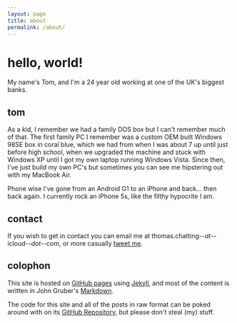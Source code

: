```yaml
---
layout: page
title: about
permalink: /about/
---
```


<h1 class="article-title">hello, world!</h1>

My name's Tom, and I'm a 24 year old working at one of the UK's biggest banks.

## tom

As a kid, I remember we had a family DOS box but I can't remember much of that. The first family PC I remember was a custom OEM built Windows 98SE box in coral blue, which we had from when I was about 7 up until just before high school, when we upgraded the machine and stuck with Windows XP until I got my own laptop running Windows Vista. Since then, I've just build my own PC's but sometimes you can see me hipstering out with my MacBook Air.

Phone wise I've gone from an Android G1 to an iPhone and back... then back again. I currently rock an iPhone 5s, like the filthy hypocrite I am.

## contact

If you wish to get in contact you can email me at thomas.chatting--*at*--icloud--*dot*--com, or more casually [tweet me][tweet].

## colophon

This site is hosted on [GitHub pages][ghpages] using [Jekyll][jekyll], and most of the content is written in John Gruber's [Markdown][markdown].

The code for this site and all of the posts in raw format can be poked around with on its [GitHub Repository][ghrepo], but please don't steal (my) stuff.

[github]: //github.com/tomchatting
[tweet]: //twitter.com/?status=Ohai,%20@PhenomenonTom%20
[ghpages]: //pages.github.com
[jekyll]: //github.com/mojombo/jekyll
[markdown]: //daringfireball.net/projects/markdown/
[ghrepo]: //github.com/tomchatting/tomchatting.github.io
